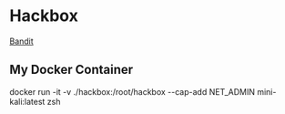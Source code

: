 # Hackbox

[Bandit](https://overthewire.org/wargames/bandit/)

## My Docker Container

docker run -it -v ./hackbox:/root/hackbox --cap-add NET_ADMIN mini-kali:latest zsh 


